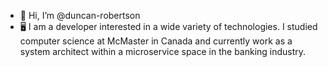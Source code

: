 - 👋 Hi, I’m @duncan-robertson
- 🖥️ I am a developer interested in a wide variety of technologies. I studied computer science at McMaster in Canada and currently work as a system architect within a microservice space in the banking industry.

<!---
duncan-robertson/duncan-robertson is a ✨ special ✨ repository because its `README.md` (this file) appears on your GitHub profile.
You can click the Preview link to take a look at your changes.
--->

